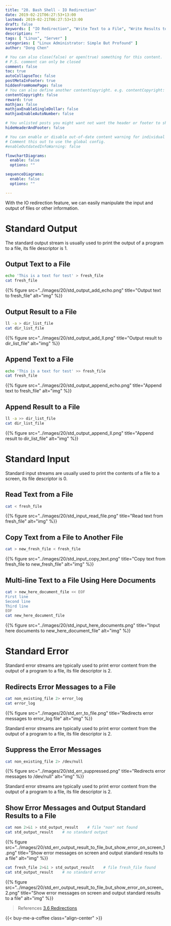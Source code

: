 ```yaml
---
title: "20. Bash Shell - IO Redirection"
date: 2019-02-21T06:27:53+13:00
lastmod: 2019-02-21T06:27:53+13:00
draft: false
keywords: [ "IO Redirection", "Write Text to a File", "Write Results to a File", "Append Text to a File", "Append Result to a File", "Read Text from a File", "Copy Text Between Files", "Write Multi-line Texts to a File", "Redirects Error Message to a File", "Suppress the Error Message", "Show Error Messages on Screen and Write the Standard Results to a File" ]
description: ""
tags: [ "Linux", "Server" ]
categories: [ "Linux Administrator: Simple But Profound" ]
author: "Dong Chen"

# You can also close(false) or open(true) something for this content.
# P.S. comment can only be closed
comment: false
toc: true
autoCollapseToc: false
postMetaInFooter: true
hiddenFromHomePage: false
# You can also define another contentCopyright. e.g. contentCopyright: "This is another copyright."
contentCopyright: false
reward: true
mathjax: false
mathjaxEnableSingleDollar: false
mathjaxEnableAutoNumber: false

# You unlisted posts you might want not want the header or footer to show
hideHeaderAndFooter: false

# You can enable or disable out-of-date content warning for individual post.
# Comment this out to use the global config.
#enableOutdatedInfoWarning: false

flowchartDiagrams:
  enable: false
  options: ""

sequenceDiagrams: 
  enable: false
  options: ""

---
```


With the IO redirection feature, we can easily manipulate the input and output of files or other information.

<!--more-->

# Standard Output

The standard output stream is usually used to print the output of a program to a file, its file descriptor is 1.

## Output Text to a File

```bash
echo 'This is a text for test' > fresh_file
cat fresh_file
```

{{% figure src="../images/20/std_output_add_echo.png" title="Output text to fresh_file" alt="img" %}}

## Output Result to a File

```bash
ll -a > dir_list_file
cat dir_list_file
```

{{% figure src="../images/20/std_output_add_ll.png" title="Output result to dir_list_file" alt="img" %}}

## Append Text to a File

```bash
echo 'This is a text for test' >> fresh_file
cat fresh_file
```

{{% figure src="../images/20/std_output_append_echo.png" title="Append text to fresh_file" alt="img" %}}

## Append Result to a File

```bash
ll -a >> dir_list_file
cat dir_list_file
```

{{% figure src="../images/20/std_output_append_ll.png" title="Append result to dir_list_file" alt="img" %}}

# Standard Input

Standard input streams are usually used to print the contents of a file to a screen, its file descriptor is 0.

## Read Text from a File

```bash
cat < fresh_file
```

{{% figure src="../images/20/std_input_read_file.png" title="Read text from fresh_file" alt="img" %}}

## Copy Text from a File to Another File

```bash
cat > new_fresh_file < fresh_file
```

{{% figure src="../images/20/std_input_copy_text.png" title="Copy text from fresh_file to new_fresh_file" alt="img" %}}

## Multi-line Text to a File Using Here Documents

```bash
cat > new_here_document_file << EOF
First line
Second line
Third line
EOF
cat new_here_document_file
```

{{% figure src="../images/20/std_input_here_documents.png" title="Input here documents to new_here_document_file" alt="img" %}}

# Standard Error

Standard error streams are typically used to print error content from the output of a program to a file, its file descriptor is 2.

## Redirects Error Messages to a File

```bash
cat non_existing_file 2> error_log
cat error_log
```

{{% figure src="../images/20/std_err_to_file.png" title="Redirects error messages to error_log file" alt="img" %}}

Standard error streams are typically used to print error content from the output of a program to a file, its file descriptor is 2.

## Suppress the Error Messages

```bash
cat non_existing_file 2> /dev/null
```

{{% figure src="../images/20/std_err_suppressed.png" title="Redirects error messages to /dev/null" alt="img" %}}

Standard error streams are typically used to print error content from the output of a program to a file, its file descriptor is 2.

## Show Error Messages and Output Standard Results to a File

```bash
cat non 2>&1 > std_output_result    # file "non" not found
cat std_output_result    # no standard output
```

{{% figure src="../images/20/std_err_output_result_to_file_but_show_error_on_screen_1.png" title="Show error messages on screen and output standard results to a file" alt="img" %}}

```bash
cat fresh_file 2>&1 > std_output_result    # file fresh_file found
cat std_output_result    # no standard error
```

{{% figure src="../images/20/std_err_output_result_to_file_but_show_error_on_screen_2.png" title="Show error messages on screen and output standard results to a file" alt="img" %}}

> References
> [3.6 Redirections](https://www.gnu.org/software/bash/manual/html_node/Redirections.html#Redirections)

<!-- Buy Me a Coffee Button -->
{{< buy-me-a-coffee class="align-center" >}}
